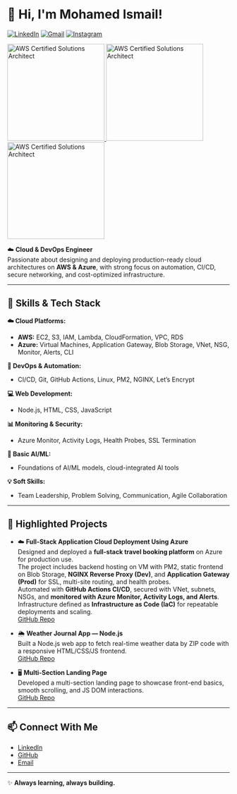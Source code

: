 # 👋 Hi, I'm Mohamed Ismail!

[![LinkedIn](https://img.shields.io/badge/LinkedIn-Connect-%230077B5?logo=linkedin&logoColor=white)](https://www.linkedin.com/in/mohamed-ismail-a72300208/)
[![Gmail](https://img.shields.io/badge/Gmail-Email-red?logo=gmail&logoColor=white)](mi293721@gmail.com)
[![Instagram](https://img.shields.io/badge/Instagram-Follow-%23E4405F?logo=instagram&logoColor=white)](https://www.instagram.com/m7md.abdel4afy/)

<!-- AWS Credly Badges -->
<a href="https://www.credly.com/badges/f6afb5de-d02a-44b1-b910-63f0d2805fd4/public_url">
  <img src="https://images.credly.com/size/220x220/images/0e284c3f-5164-4b21-8660-0d84737941bc/image.png" alt="AWS Certified Solutions Architect" width="220" height="220">
</a>

<a href="https://www.credly.com/badges/e5be212e-25e2-4da2-b588-0a7ebbc757ab/public_url">
  <img src="https://images.credly.com/size/220x220/images/00634f82-b07f-4bbd-a6bb-53de397fc3a6/image.png" alt="AWS Certified Solutions Architect" width="220" height="220">
</a>
<a href="https://www.credly.com/badges/f86a337b-014e-4ec2-89ef-5cb6a3385202/public_url">
  <img src="https://images.credly.com/images/4d4693bb-530e-4bca-9327-de07f3aa2348/image.png" alt="AWS Certified Solutions Architect" width="220" height="220">
</a>

☁️ **Cloud & DevOps Engineer**  
Passionate about designing and deploying production-ready cloud architectures on **AWS & Azure**, with strong focus on automation, CI/CD, secure networking, and cost-optimized infrastructure.

---

## 🚀 **Skills & Tech Stack**

**☁️ Cloud Platforms:**  
- **AWS:** EC2, S3, IAM, Lambda, CloudFormation, VPC, RDS  
- **Azure:** Virtual Machines, Application Gateway, Blob Storage, VNet, NSG, Monitor, Alerts, CLI

**🔧 DevOps & Automation:**  
- CI/CD, Git, GitHub Actions, Linux, PM2, NGINX, Let’s Encrypt

**💻 Web Development:**  
- Node.js, HTML, CSS, JavaScript

**📊 Monitoring & Security:**  
- Azure Monitor, Activity Logs, Health Probes, SSL Termination

**🧠 Basic AI/ML:**  
- Foundations of AI/ML models, cloud-integrated AI tools

**💡 Soft Skills:**  
- Team Leadership, Problem Solving, Communication, Agile Collaboration

---

## 📌 **Highlighted Projects**

- ☁️ **Full-Stack Application Cloud Deployment Using Azure**  
  Designed and deployed a **full-stack travel booking platform** on Azure for production use.  
  The project includes backend hosting on VM with PM2, static frontend on Blob Storage, **NGINX Reverse Proxy (Dev)**, and **Application Gateway (Prod)** for SSL, multi-site routing, and health probes.  
  Automated with **GitHub Actions CI/CD**, secured with VNet, subnets, NSGs, and **monitored with Azure Monitor, Activity Logs, and Alerts**.  
  Infrastructure defined as **Infrastructure as Code (IaC)** for repeatable deployments and scaling.  
  [GitHub Repo](https://github.com/YourUsername/smart-travel-cloud-deployment)

- 🌦️ **Weather Journal App — Node.js**  
  Built a Node.js web app to fetch real-time weather data by ZIP code with a responsive HTML/CSS/JS frontend.  
  [GitHub Repo](https://github.com/M7MDSSJ/Weather-jouranl-app)

- 🖥️ **Multi-Section Landing Page**  
  Developed a multi-section landing page to showcase front-end basics, smooth scrolling, and JS DOM interactions.  
  [GitHub Repo](https://github.com/M7MDSSJ/Multi-section-landing-page)

---

## 📫 **Connect With Me**

- [LinkedIn](https://www.linkedin.com/in/YourLinkedIn)  
- [GitHub](https://github.com/YourUsername)  
- [Email](mailto:youremail@example.com)

---

✨ **Always learning, always building.**

